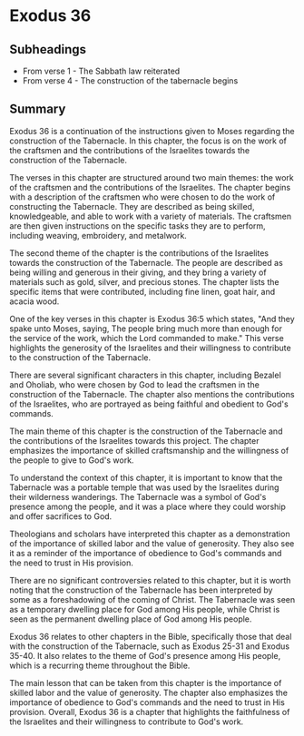 # Exodus 36

## Subheadings

* From verse 1 - The Sabbath law reiterated
* From verse 4 - The construction of the tabernacle begins

## Summary

Exodus 36 is a continuation of the instructions given to Moses regarding the construction of the Tabernacle. In this chapter, the focus is on the work of the craftsmen and the contributions of the Israelites towards the construction of the Tabernacle.

The verses in this chapter are structured around two main themes: the work of the craftsmen and the contributions of the Israelites. The chapter begins with a description of the craftsmen who were chosen to do the work of constructing the Tabernacle. They are described as being skilled, knowledgeable, and able to work with a variety of materials. The craftsmen are then given instructions on the specific tasks they are to perform, including weaving, embroidery, and metalwork.

The second theme of the chapter is the contributions of the Israelites towards the construction of the Tabernacle. The people are described as being willing and generous in their giving, and they bring a variety of materials such as gold, silver, and precious stones. The chapter lists the specific items that were contributed, including fine linen, goat hair, and acacia wood.

One of the key verses in this chapter is Exodus 36:5 which states, "And they spake unto Moses, saying, The people bring much more than enough for the service of the work, which the Lord commanded to make." This verse highlights the generosity of the Israelites and their willingness to contribute to the construction of the Tabernacle.

There are several significant characters in this chapter, including Bezalel and Oholiab, who were chosen by God to lead the craftsmen in the construction of the Tabernacle. The chapter also mentions the contributions of the Israelites, who are portrayed as being faithful and obedient to God's commands.

The main theme of this chapter is the construction of the Tabernacle and the contributions of the Israelites towards this project. The chapter emphasizes the importance of skilled craftsmanship and the willingness of the people to give to God's work.

To understand the context of this chapter, it is important to know that the Tabernacle was a portable temple that was used by the Israelites during their wilderness wanderings. The Tabernacle was a symbol of God's presence among the people, and it was a place where they could worship and offer sacrifices to God.

Theologians and scholars have interpreted this chapter as a demonstration of the importance of skilled labor and the value of generosity. They also see it as a reminder of the importance of obedience to God's commands and the need to trust in His provision.

There are no significant controversies related to this chapter, but it is worth noting that the construction of the Tabernacle has been interpreted by some as a foreshadowing of the coming of Christ. The Tabernacle was seen as a temporary dwelling place for God among His people, while Christ is seen as the permanent dwelling place of God among His people.

Exodus 36 relates to other chapters in the Bible, specifically those that deal with the construction of the Tabernacle, such as Exodus 25-31 and Exodus 35-40. It also relates to the theme of God's presence among His people, which is a recurring theme throughout the Bible.

The main lesson that can be taken from this chapter is the importance of skilled labor and the value of generosity. The chapter also emphasizes the importance of obedience to God's commands and the need to trust in His provision. Overall, Exodus 36 is a chapter that highlights the faithfulness of the Israelites and their willingness to contribute to God's work.